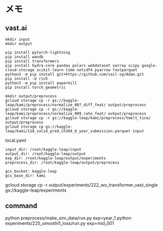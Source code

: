 # メモ

## vast.ai
```
mkdir input
mkdir output

pip install pytorch-lightning
pip install wandb
pip install transformers
pip install hydra-core pandas polars webdataset xarray scipy google-cloud-storage scikit-learn timm netcdf4 pyarrow fastparquet
python3 -m pip install git+https://github.com/sail-sg/Adan.git  
pip install -U rich
python3 -m pip install papermill
pip install torch_geometric

mkdir output/preprocess
gcloud storage cp -r gs://kaggle-leap/kami/preprocess/normalize_007_diff_feat/ output/preprocess
gcloud storage cp -r gs://kaggle-leap/kami/preprocess/normalize_009_rate_feat/ output/preprocess
gcloud storage cp -r gs://kaggle-leap/kami/preprocess/tmelt_tice/ output/preprocess
gcloud storage cp gs://kaggle-leap/kami/118_valid_pred_ch384_6_year_submission.parquet input
```

local.yaml
```
input_dir: /root/kaggle-leap/input
output_dir: /root/kaggle-leap/output
exp_dir: /root/kaggle-leap/output/experiments
preprocess_dir: /root/kaggle-leap/output/preprocess

gcs_bucket: kaggle-leap
gcs_base_dir: kami
```

gcloud storage cp -r output/experiments/222_wo_transformer_vast_single gs://kaggle-leap/experiments

## command
python preprocess/make_sim_data/run.py exp=year_1
python experiments/225_smoothl1_loss/run.py exp=mid_001